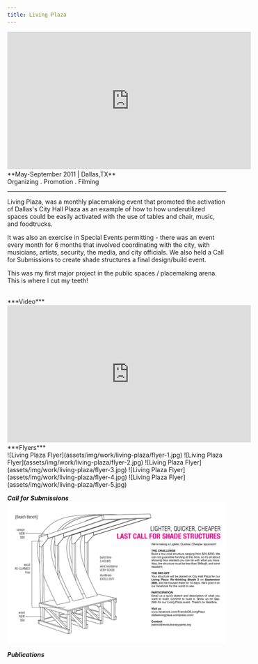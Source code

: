 ```yaml
---
title: Living Plaza
---
```


<iframe width="560" height="315" src="https://www.youtube.com/embed/aGKOpKzW2g0" frameborder="0" allowfullscreen></iframe>
**May-September 2011 | Dallas,TX** <br>
Organizing . Promotion . Filming <br>

---

Living Plaza, was a monthly placemaking event that promoted the activation of Dallas's City Hall Plaza as an example of how to how underutilized spaces could be easily activated with the use of tables and chair, music, and foodtrucks.

It was also an exercise in Special Events permitting - there was an event every month for 6 months that involved coordinating with the city, with musicians, artists, security, the media, and city officials. We also held a Call for Submissions to create shade structures a final design/build event.

This was my first major project in the public spaces / placemaking arena. This is where I cut my teeth!

<br>
***Video***

<iframe width="560" height="315" src="https://www.youtube.com/embed/cD2GLUaQs0c" frameborder="0" allowfullscreen></iframe>

<br>
***Flyers***
<br>
![Living Plaza Flyer](assets/img/work/living-plaza/flyer-1.jpg)
![Living Plaza Flyer](assets/img/work/living-plaza/flyer-2.jpg)
![Living Plaza Flyer](assets/img/work/living-plaza/flyer-3.jpg)
![Living Plaza Flyer](assets/img/work/living-plaza/flyer-4.jpg)
![Living Plaza Flyer](assets/img/work/living-plaza/flyer-5.jpg)
<br>

***Call for Submissions***
![Living Plaza Call](assets/img/work/living-plaza/shade-call.jpg)
<br>

***Publications***

<div data-configid="1170761/3452911" style="width:400px; height:300px;" class="issuuembed"></div><script type="text/javascript" src="//e.issuu.com/embed.js" async="true"></script>
